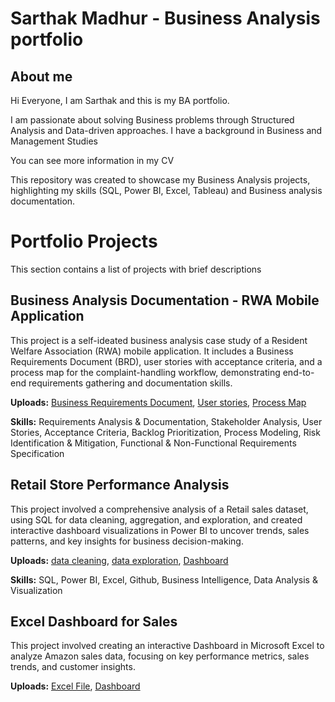 # Sarthak Madhur - Business Analysis portfolio

## About me
Hi Everyone, I am Sarthak and this is my BA portfolio.

I am passionate about solving Business problems through Structured Analysis and Data-driven approaches.
I have a background in Business and Management Studies

You can see more information in my CV

This repository was created to showcase my Business Analysis projects, highlighting my skills (SQL, Power BI, Excel, Tableau) and Business analysis documentation.

# Portfolio Projects
This section contains a list of projects with brief descriptions

## Business Analysis Documentation - RWA Mobile Application
This project is a self-ideated business analysis case study of a Resident Welfare Association (RWA) mobile application. It includes a Business Requirements Document (BRD), user stories with acceptance criteria, and a process map for the complaint-handling workflow, demonstrating end-to-end requirements gathering and documentation skills.

**Uploads:** [Business Requirements Document](BA%20Case%20Study/BRD.pdf), [User stories](BA%20Case%20Study/User%20stories.pdf), [Process Map](BA%20Case%20Study/Process%20Model%20%28Complaint%29.PDF)

**Skills:** Requirements Analysis & Documentation, Stakeholder Analysis, User Stories, Acceptance Criteria, Backlog Prioritization, Process Modeling, Risk Identification & Mitigation, Functional & Non-Functional Requirements Specification
## Retail Store Performance Analysis
This project involved a comprehensive analysis of a Retail sales dataset, using SQL for data cleaning, aggregation, and exploration, and created interactive dashboard visualizations in Power BI to uncover trends, sales patterns, and key insights for business decision-making.

**Uploads:** [data cleaning](Retail%20Store%20data%20SQL%20and%20Power%20BI%20Analysis/data%20cleaning.sql), [data exploration](Retail%20Store%20data%20SQL%20and%20Power%20BI%20Analysis/data%20exploration.sql), [Dashboard](Retail%20Store%20data%20SQL%20and%20Power%20BI%20Analysis/Retail%20store%20Performance.pdf)

**Skills:** SQL, Power BI, Excel, Github, Business Intelligence, Data Analysis & Visualization
## Excel Dashboard for Sales
This project involved creating an interactive Dashboard in Microsoft Excel to analyze Amazon sales data, focusing on key performance metrics, sales trends, and customer insights.

**Uploads:** [Excel File](Excel%20Dashboard%20%28Amazon%20Sales%29/Amazon%20Excel%20Analysis.xlsx), [Dashboard](Excel%20Dashboard%20%28Amazon%20Sales%29/Amazon%20Excel%20Analysis.pdf)


